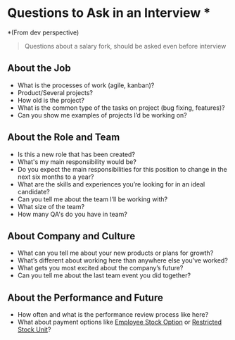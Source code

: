 # Questions to Ask in an Interview *

*(From dev perspective)

> Questions about a salary fork, should be asked even before interview

## About the Job

* What is the processes of work (agile, kanban)?
* Product/Several projects?
* How old is the project?
* What is the common type of the tasks on project (bug fixing, features)?
* Can you show me examples of projects I’d be working on?

## About the Role and Team

* Is this a new role that has been created?
* What's my main responsibility would be?
* Do you expect the main responsibilities for this position to change in the next six months to a year?
* What are the skills and experiences you’re looking for in an ideal candidate?
* Can you tell me about the team I’ll be working with?
* What size of the team?
* How many QA's do you have in team?

## About Company and Culture

* What can you tell me about your new products or plans for growth?
* What’s different about working here than anywhere else you’ve worked?
* What gets you most excited about the company’s future?
* Can you tell me about the last team event you did together?

## About the Performance and Future

* How often and what is the performance review process like here?
* What about payment options like [Employee Stock Option](https://www.investopedia.com/terms/e/eso.asp) or 
[Restricted Stock Unit](https://www.investopedia.com/terms/r/restricted-stock-unit.asp)?
